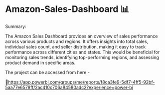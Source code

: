 # Amazon-Sales-Dashboard 📊

Summary: 

The Amazon Sales Dashboard provides an overview of sales performance across various products and regions. It offers insights into total sales, individual sales count, and seller distribution, making it easy to track performance across different cities and states. This would be beneficial for monitoring sales trends, identifying top-performing regions, and assessing product demand in specific areas.

The project can be accessed from here -

🔗https://app.powerbi.com/groups/me/reports/f8ca3fe9-5df7-4ff5-92bf-5aa77e6578ff/2ac410c706a84580adc2?experience=power-bi
